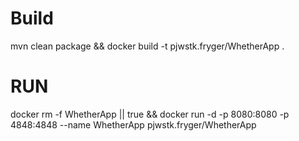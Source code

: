 # Build
mvn clean package && docker build -t pjwstk.fryger/WhetherApp .

# RUN

docker rm -f WhetherApp || true && docker run -d -p 8080:8080 -p 4848:4848 --name WhetherApp pjwstk.fryger/WhetherApp 